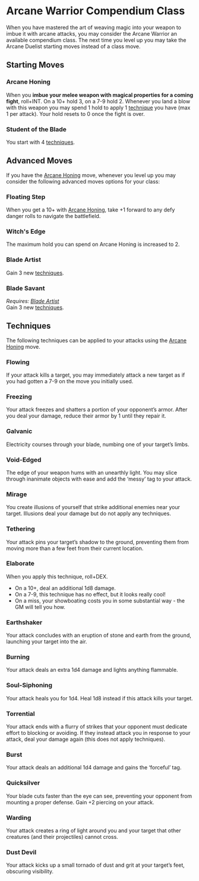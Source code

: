# Arcane Warrior Compendium Class
When you have mastered the art of weaving magic into your weapon to imbue it with arcane attacks, you may consider the Arcane Warrior an available compendium class. The next time you level up you may take the Arcane Duelist starting moves instead of a class move.

## Starting Moves

### Arcane Honing
When you **imbue your melee weapon with magical properties for a coming fight**, roll+INT. On a 10+ hold 3, on a 7-9 hold 2. Whenever you land a blow with this weapon you may spend 1 hold to apply 1 [technique](#techniques) you have (max 1 per attack). Your hold resets to 0 once the fight is over.

### Student of the Blade
You start with 4 [techniques](#techniques).

## Advanced Moves
If you have the [Arcane Honing](#arcane-honing) move, whenever you level up you may consider the following advanced moves options for your class:

### Floating Step
When you get a 10+ with [Arcane Honing](#arcane-honing), take +1 forward to any defy danger rolls to navigate the battlefield.

### Witch's Edge
The maximum hold you can spend on Arcane Honing is increased to 2.

### Blade Artist
Gain 3 new [techniques](#techniques).

### Blade Savant
*Requires: [Blade Artist](#blade-artist)*  
Gain 3 new [techniques](#techniques).

## Techniques
The following techniques can be applied to your attacks using the [Arcane Honing](#arcane-honing) move.

### Flowing

If your attack kills a target, you may immediately attack a new target as if you had gotten a 7-9 on the move you initially used.

### Freezing

Your attack freezes and shatters a portion of your opponent’s armor. After you deal your damage, reduce their armor by 1 until they repair it.

### Galvanic

Electricity courses through your blade, numbing one of your target’s limbs.

### Void-Edged

The edge of your weapon hums with an unearthly light. You may slice through inanimate objects with ease and add the ‘messy’ tag to your attack.

### Mirage

You create illusions of yourself that strike additional enemies near your target. Illusions deal your damage but do not apply any techniques.

### Tethering

Your attack pins your target’s shadow to the ground, preventing them from moving more than a few feet from their current location.

### Elaborate

When you apply this technique, roll+DEX.

  - On a 10+, deal an additional 1d8 damage.
  - On a 7-9, this technique has no effect, but it looks really cool!
  - On a miss, your showboating costs you in some substantial way - the GM will tell you how.

### Earthshaker

Your attack concludes with an eruption of stone and earth from the ground, launching your target into the air.

### Burning

Your attack deals an extra 1d4 damage and lights anything flammable.

### Soul-Siphoning

Your attack heals you for 1d4. Heal 1d8 instead if this attack kills your target.

### Torrential

Your attack ends with a flurry of strikes that your opponent must dedicate effort to blocking or avoiding. If they instead attack you in response to your attack, deal your damage again (this does not apply techniques).

### Burst

Your attack deals an additional 1d4 damage and gains the ‘forceful’ tag.

### Quicksilver

Your blade cuts faster than the eye can see, preventing your opponent from mounting a proper defense. Gain +2 piercing on your attack.

### Warding

Your attack creates a ring of light around you and your target that other creatures (and their projectiles) cannot cross.

### Dust Devil

Your attack kicks up a small tornado of dust and grit at your target’s feet, obscuring visibility.
